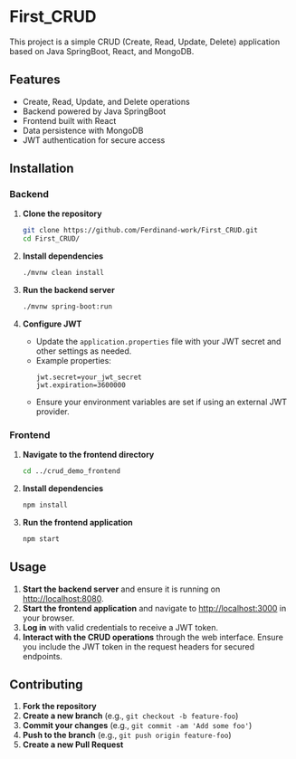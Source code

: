 # First_CRUD

This project is a simple CRUD (Create, Read, Update, Delete) application based on Java SpringBoot, React, and MongoDB.

## Features

- Create, Read, Update, and Delete operations
- Backend powered by Java SpringBoot
- Frontend built with React
- Data persistence with MongoDB
- JWT authentication for secure access

## Installation

### Backend

1. **Clone the repository**

    ```sh
    git clone https://github.com/Ferdinand-work/First_CRUD.git
    cd First_CRUD/
    ```

2. **Install dependencies**

    ```sh
    ./mvnw clean install
    ```

3. **Run the backend server**

    ```sh
    ./mvnw spring-boot:run
    ```

4. **Configure JWT**
   - Update the `application.properties` file with your JWT secret and other settings as needed. 
   - Example properties:
     ```
     jwt.secret=your_jwt_secret
     jwt.expiration=3600000
     ```
   - Ensure your environment variables are set if using an external JWT provider.

### Frontend

1. **Navigate to the frontend directory**

    ```sh
    cd ../crud_demo_frontend
    ```

2. **Install dependencies**

    ```sh
    npm install
    ```

3. **Run the frontend application**

    ```sh
    npm start
    ```

## Usage

1. **Start the backend server** and ensure it is running on [http://localhost:8080](http://localhost:8080).
2. **Start the frontend application** and navigate to [http://localhost:3000](http://localhost:3000) in your browser.
3. **Log in** with valid credentials to receive a JWT token.
4. **Interact with the CRUD operations** through the web interface. Ensure you include the JWT token in the request headers for secured endpoints.

## Contributing

1. **Fork the repository**
2. **Create a new branch** (e.g., `git checkout -b feature-foo`)
3. **Commit your changes** (e.g., `git commit -am 'Add some foo'`)
4. **Push to the branch** (e.g., `git push origin feature-foo`)
5. **Create a new Pull Request**


